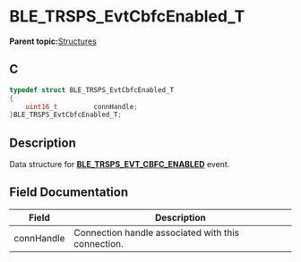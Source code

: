 # BLE\_TRSPS\_EvtCbfcEnabled\_T

**Parent topic:**[Structures](GUID-CF652FF4-6E48-4AFE-98C2-AF0B4F1E2DFE.md)

## C

```c
typedef struct BLE_TRSPS_EvtCbfcEnabled_T
{
    uint16_t         connHandle;
}BLE_TRSPS_EvtCbfcEnabled_T;
```

## Description

Data structure for **[BLE\_TRSPS\_EVT\_CBFC\_ENABLED](GUID-7F1C8247-F6C3-4DAB-A8F7-B2AD44B52177.md)** event.

## Field Documentation

|Field|Description|
|-----|-----------|
|connHandle|Connection handle associated with this connection.|

